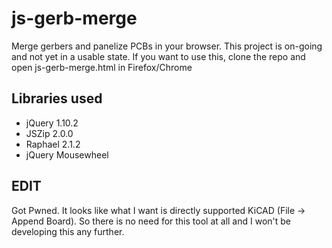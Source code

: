 js-gerb-merge
=============

Merge gerbers and panelize PCBs in your browser. This project is on-going and not yet in a usable state. If you want to use this, clone the repo and open js-gerb-merge.html in Firefox/Chrome

Libraries used
--------------

- jQuery 1.10.2
- JSZip 2.0.0
- Raphael 2.1.2
- jQuery Mousewheel

EDIT
----

Got Pwned. It looks like what I want is directly supported KiCAD (File -> Append Board). So there is no need for this tool at all and I won't be developing this any further. 
